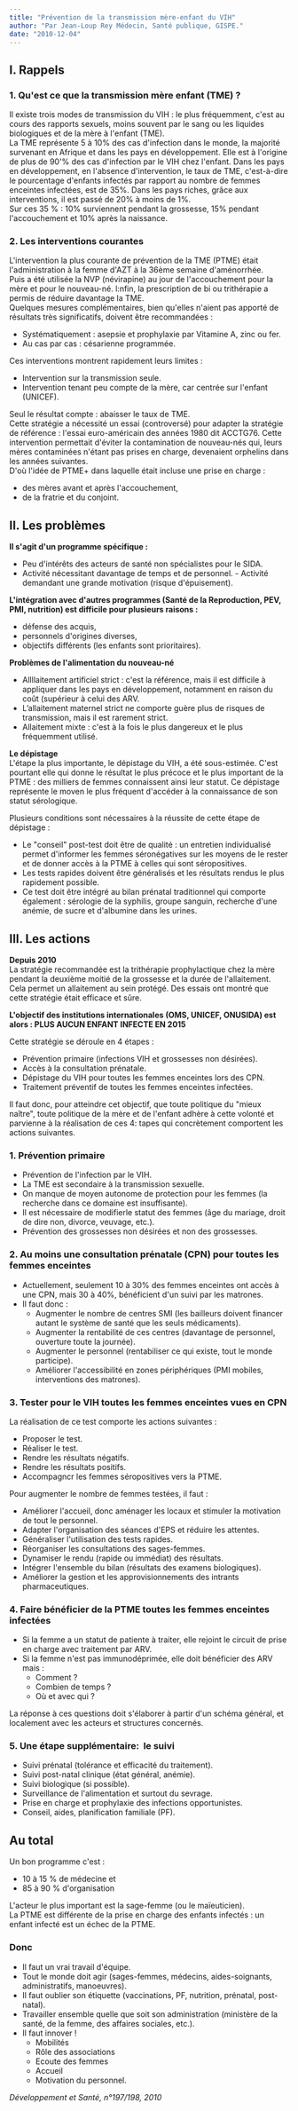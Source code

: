 ```yaml
---
title: "Prévention de la transmission mère-enfant du VIH"
author: "Par Jean-Loup Rey Médecin, Santé publique, GISPE."
date: "2010-12-04"
---
```


## I. Rappels

### 1. Qu'est ce que la transmission mère enfant (TME) ?

Il existe trois modes de transmission du VIH : le plus fréquemment, c'est au cours des rapports sexuels, moins souvent par le sang ou les liquides biologiques et de la mère à l'enfant (TME).  
La TME représente 5 à 10% des cas d'infection dans le monde, la majorité survenant en Afrique et dans les pays en développement. EIle est à l'origine de plus de 90'% des cas d'infection par le VIH chez l'enfant. Dans les pays en développement, en l'absence d'intervention, le taux de TME, c'est-à-dire le pourcentage d'enfants infectés par rapport au nombre de femmes enceintes infectées, est de 35%. Dans les pays riches, grâce aux interventions, il est passé de 20% à moins de 1%.  
Sur ces 35 % : 10% surviennent pendant la grossesse, 15% pendant l'accouchement et 10% après la naissance.

### 2. Les interventions courantes

L'intervention la plus courante de prévention de la TME (PTME) était l'administration à la femme d'AZT à la 36ème semaine d'aménorrhée.  
Puis a été utilisée la NVP (névirapine) au jour de l'accouchement pour la mère et pour le nouveau-né. l:nfin, la prescription de bi ou trithérapie a permis de réduire davantage la TME.  
Quelques mesures complémentaires, bien qu'elles n'aient pas apporté de résultats très significatifs, doivent être recommandées :

- Systématiquement : asepsie et prophylaxie par Vitamine A, zinc ou fer.
- Au cas par cas : césarienne programmée.

Ces interventions montrent rapidement leurs limites :

- Intervention sur la transmission seule.
- Intervention tenant peu compte de la mère, car centrée sur l'enfant (UNICEF).

Seul le résultat compte : abaisser le taux de TME.  
Cette stratégie a nécessité un essai (controversé) pour adapter la stratégie de référence : l'essai euro-américain des années 1980 dit ACCTG76. Cette intervention permettait d'éviter la contamination de nouveau-nés qui, leurs mères contaminées n'étant pas prises en charge, devenaient orphelins dans les années suivantes.  
D'où l'idée de PTME+ dans laquelle était incluse une prise en charge :

- des mères avant et après l'accouchement,
- de la fratrie et du conjoint.

## II. Les problèmes

**Il s'agit d'un programme spécifique :**

- Peu d'intérêts des acteurs de santé non spécialistes pour le SIDA.
- Activité nécessitant davantage de temps et de personnel. - Activité demandant une grande motivation (risque d'épuisement).

**L'intégration avec d'autres programmes (Santé de la Reproduction, PEV, PMI, nutrition) est difficile pour plusieurs raisons :**

- défense des acquis,
- personnels d'origines diverses,
- objectifs différents (les enfants sont prioritaires).

**Problèmes de l'alimentation du nouveau-né**

- Allllaitement artificiel strict : c'est la référence, mais il est difficile à appliquer dans les pays en développement, notamment en raison du coût (supérieur à celui des ARV.
- L’allaitement maternel strict ne comporte guère plus de risques de transmission, mais il est rarement strict.
- Allaitement mixte : c'est à la fois le plus dangereux et le plus fréquemment utilisé.

**Le dépistage**  
L'étape la plus importante, le dépistage du VIH, a été sous-estimée. C'est pourtant elle qui donne le résultat le plus précoce et le plus important de la PTME : des milliers de femmes connaissent ainsi leur statut. Ce dépistage représente le moven le plus fréquent d'accéder à la connaissance de son statut sérologique.

Plusieurs conditions sont nécessaires à la réussite de cette étape de dépistage :

- Le "conseil" post-test doit être de qualité : un entretien individualisé permet d'informer les femmes séronégatives sur les moyens de le rester et de donner accès à la PTME à celles qui sont séropositives.
- Les tests rapides doivent être généralisés et les résultats rendus le plus rapidement possible.
- Ce test doit être intégré au bilan prénatal traditionnel qui comporte également : sérologie de la syphilis, groupe sanguin, recherche d'une anémie, de sucre et d'albumine dans les urines.

## III. Les actions

**Depuis 2010**  
La stratégie recommandée est la trithérapie prophylactique chez la mère pendant la deuxième moitié de la grossesse et la durée de l'allaitement. Cela permet un allaitement au sein protégé. Des essais ont montré que cette stratégie était efficace et sûre.

**L'objectif des institutions internationales (OMS, UNICEF, ONUSIDA) est alors : PLUS AUCUN ENFANT INFECTE EN 2015**

Cette stratégie se déroule en 4 étapes :

- Prévention primaire (infections VIH et grossesses non désirées).
- Accès à la consultation prénatale.
- Dépistage du VIH pour toutes les femmes enceintes lors des CPN.
- Traitement préventif de toutes les femmes enceintes infectées.

Il faut donc, pour atteindre cet objectif, que toute politique du "mieux naître", toute politique de la mère et de l'enfant adhère à cette volonté et parvienne à la réalisation de ces 4: tapes qui concrètement comportent les actions suivantes.

### 1. Prévention primaire

- Prévention de l'infection par le VIH.
- La TME est secondaire à la transmission sexuelle.
- On manque de moyen autonome de protection pour les femmes (la recherche dans ce domaine est insuffisante).
- Il est nécessaire de modifierle statut des femmes (âge du mariage, droit de dire non, divorce, veuvage, etc.).
- Prévention des grossesses non désirées et non des grossesses.

### 2. Au moins une consultation prénatale (CPN) pour toutes les femmes enceintes

- Actuellement, seulement 10 à 30% des femmes enceintes ont accès à une CPN, mais 30 à 40%, bénéficient d'un suivi par les matrones.
- Il faut donc :
  - Augmenter le nombre de centres SMI (les bailleurs doivent financer autant le système de santé que les seuls médicaments).
  - Augmenter la rentabilité de ces centres (davantage de personnel, ouverture toute la journée).
  - Augmenter le personnel (rentabiliser ce qui existe, tout le monde participe).
  - Améliorer l'accessibilité en zones périphériques (PMI mobiles, interventions des matrones).

### 3. Tester pour le VIH toutes les femmes enceintes vues en CPN

La réalisation de ce test comporte les actions suivantes :

- Proposer le test.
- Réaliser le test.
- Rendre les résultats négatifs.
- Rendre les résultats positifs.
- Accompagncr les femmes séropositives vers la PTME.

Pour augmenter le nombre de femmes testées, il faut :

- Améliorer l'accueil, donc aménager les locaux et stimuler la motivation de tout le personnel.
- Adapter l'organisation des séances d'EPS et réduire les attentes.
- Généraliser l'utilisation des tests rapides.
- Réorganiser les consultations des sages-femmes.
- Dynamiser le rendu (rapide ou immédiat) des résultats.
- Intégrer l'ensemble du bilan (résultats des examens biologiques).
- Améliorer la gestion et les approvisionnements des intrants pharmaceutiques.

### 4. Faire bénéficier de la PTME toutes les femmes enceintes infectées

- Si la femme a un statut de patiente à traiter, elle rejoint le circuit de prise en charge avec traitement par ARV.
- Si la femme n'est pas immunodéprimée, elle doit bénéficier des ARV mais :
  - Comment ?
  - Combien de temps ?
  - Où et avec qui ?

La réponse à ces questions doit s'élaborer à partir d'un schéma général, et localement avec les acteurs et structures concernés.

### 5. Une étape supplémentaire:  le suivi

- Suivi prénatal (tolérance et efficacité du traitement).
- Suivi post-natal clinique (état général, anémie).
- Suivi biologique (si possible).
- Surveillance de l'alimentation et surtout du sevrage.
- Prise en charge et prophylaxie des infections opportunistes.
- Conseil, aides, planification familiale (PF).

## Au total

Un bon programme c'est :

- 10 à 15 % de médecine et
- 85 à 90 % d'organisation

L'acteur le plus important est la sage-femme (ou le maïeuticien).  
La PTME est différente de la prise en charge des enfants infectés : un enfant infecté est un échec de la PTME.

### Donc

- Il faut un vrai travail d'équipe.
- Tout le monde doit agir (sages-femmes, médecins, aides-soignants, administratifs, manoeuvres).
- Il faut oublier son étiquette (vaccinations, PF, nutrition, prénatal, post-natal).
- Travailler ensemble quelle que soit son administration (ministère de la santé, de la femme, des affaires sociales, etc.).
- Il faut innover !
  - Mobilités
  - Rôle des associations
  - Ecoute des femmes
  - Accueil
  - Motivation du personnel.

*Développement et Santé, n°197/198, 2010*
